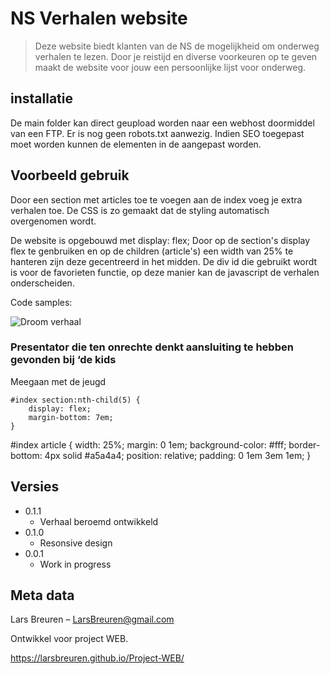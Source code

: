 # NS Verhalen website

> Deze website biedt klanten van de NS de mogelijkheid om onderweg verhalen te lezen.
  Door je reistijd en diverse voorkeuren op te geven maakt de website voor jouw een persoonlijke
  lijst voor onderweg.


## installatie

De main folder kan direct geupload worden naar een webhost doormiddel van een FTP.
Er is nog geen robots.txt aanwezig.
Indien SEO toegepast moet worden kunnen de elementen in de <head> aangepast worden.


## Voorbeeld gebruik

Door een section met articles toe te voegen aan de index voeg je extra verhalen toe.
De CSS is zo gemaakt dat de styling automatisch overgenomen wordt.

De website is opgebouwd met display: flex;
Door op de section's display flex te genbruiken en op de children (article's)
een width van 25% te hanteren zijn deze gecentreerd in het midden.
De div id die gebruikt wordt is voor de favorieten functie, op deze manier kan
de javascript de verhalen onderscheiden.

Code samples:

<article>
      <img src="images/verhalen/verhaal" alt="Droom verhaal">
      <div id="2"></div>
      <h3> Presentator die ten onrechte denkt aansluiting te hebben gevonden bij ‘de kids </h3>
      <p>Meegaan met de jeugd </p>
      <a href=""></a>
    </article>

    #index section:nth-child(5) {
        display: flex;
        margin-bottom: 7em;
    }

  #index article {
    width: 25%;
    margin: 0 1em;
    background-color: #fff;
    border-bottom: 4px solid #a5a4a4;
    position: relative;
    padding: 0 1em 3em 1em;
}


## Versies

* 0.1.1
    * Verhaal beroemd ontwikkeld
* 0.1.0
    * Resonsive design
* 0.0.1
    * Work in progress


## Meta data

Lars Breuren – LarsBreuren@gmail.com

Ontwikkel voor project WEB.

https://larsbreuren.github.io/Project-WEB/
